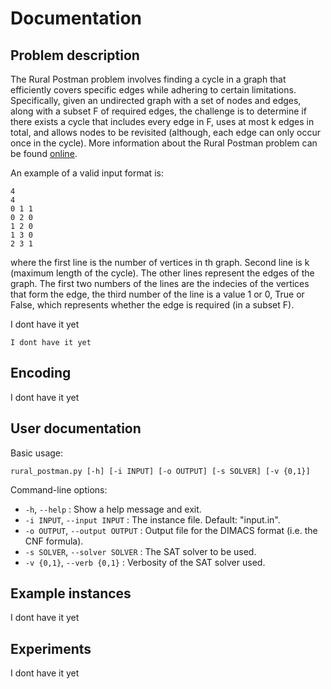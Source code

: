 # Documentation

## Problem description

The Rural Postman problem involves finding a cycle in a graph that efficiently covers specific edges while adhering to certain limitations. Specifically, given an undirected graph with a set of nodes and edges, along with a subset F of required edges, the challenge is to determine if there exists a cycle that includes every edge in F, uses at most k edges in total, and allows nodes to be revisited (although, each edge can only occur once in the cycle). More information about the Rural Postman problem can be found [online](https://en.wikipedia.org/wiki/Chinese_postman_problem).

An example of a valid input format is:

```
4
4
0 1 1
0 2 0
1 2 0
1 3 0
2 3 1
```

where the first line is the number of vertices in th graph. Second line is k (maximum length of the cycle). The other lines represent the edges of the graph. The first two numbers of the lines are the indecies of the vertices that form the edge, the third number of the line is a value 1 or 0, True or False, which represents whether the edge is required (in a subset F).


I dont have it yet

```
I dont have it yet
```

## Encoding

I dont have it yet

## User documentation


Basic usage: 
```
rural_postman.py [-h] [-i INPUT] [-o OUTPUT] [-s SOLVER] [-v {0,1}]
```

Command-line options:

* `-h`, `--help` : Show a help message and exit.
* `-i INPUT`, `--input INPUT` : The instance file. Default: "input.in".
* `-o OUTPUT`, `--output OUTPUT` : Output file for the DIMACS format (i.e. the CNF formula).
* `-s SOLVER`, `--solver SOLVER` : The SAT solver to be used.
*  `-v {0,1}`, `--verb {0,1}` :  Verbosity of the SAT solver used.

## Example instances

I dont have it yet

## Experiments

I dont have it yet